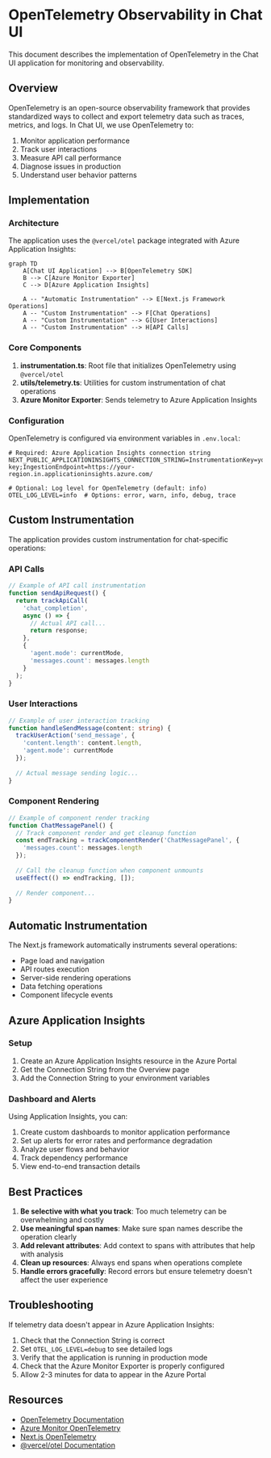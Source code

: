# OpenTelemetry Observability in Chat UI

This document describes the implementation of OpenTelemetry in the Chat UI application for monitoring and observability.

## Overview

OpenTelemetry is an open-source observability framework that provides standardized ways to collect and export telemetry data such as traces, metrics, and logs. In Chat UI, we use OpenTelemetry to:

1. Monitor application performance
2. Track user interactions
3. Measure API call performance
4. Diagnose issues in production
5. Understand user behavior patterns

## Implementation

### Architecture

The application uses the `@vercel/otel` package integrated with Azure Application Insights:

```mermaid
graph TD
    A[Chat UI Application] --> B[OpenTelemetry SDK]
    B --> C[Azure Monitor Exporter]
    C --> D[Azure Application Insights]
    
    A -- "Automatic Instrumentation" --> E[Next.js Framework Operations]
    A -- "Custom Instrumentation" --> F[Chat Operations]
    A -- "Custom Instrumentation" --> G[User Interactions]
    A -- "Custom Instrumentation" --> H[API Calls]
```

### Core Components

1. **instrumentation.ts**: Root file that initializes OpenTelemetry using `@vercel/otel`
2. **utils/telemetry.ts**: Utilities for custom instrumentation of chat operations
3. **Azure Monitor Exporter**: Sends telemetry to Azure Application Insights

### Configuration

OpenTelemetry is configured via environment variables in `.env.local`:

```
# Required: Azure Application Insights connection string
NEXT_PUBLIC_APPLICATIONINSIGHTS_CONNECTION_STRING=InstrumentationKey=your-key;IngestionEndpoint=https://your-region.in.applicationinsights.azure.com/

# Optional: Log level for OpenTelemetry (default: info)
OTEL_LOG_LEVEL=info  # Options: error, warn, info, debug, trace
```

## Custom Instrumentation

The application provides custom instrumentation for chat-specific operations:

### API Calls

```typescript
// Example of API call instrumentation
function sendApiRequest() {
  return trackApiCall(
    'chat_completion',
    async () => {
      // Actual API call...
      return response;
    },
    {
      'agent.mode': currentMode,
      'messages.count': messages.length
    }
  );
}
```

### User Interactions

```typescript
// Example of user interaction tracking
function handleSendMessage(content: string) {
  trackUserAction('send_message', {
    'content.length': content.length,
    'agent.mode': currentMode
  });
  
  // Actual message sending logic...
}
```

### Component Rendering

```typescript
// Example of component render tracking
function ChatMessagePanel() {
  // Track component render and get cleanup function
  const endTracking = trackComponentRender('ChatMessagePanel', {
    'messages.count': messages.length
  });
  
  // Call the cleanup function when component unmounts
  useEffect(() => endTracking, []);
  
  // Render component...
}
```

## Automatic Instrumentation

The Next.js framework automatically instruments several operations:

- Page load and navigation
- API routes execution
- Server-side rendering operations
- Data fetching operations
- Component lifecycle events

## Azure Application Insights

### Setup

1. Create an Azure Application Insights resource in the Azure Portal
2. Get the Connection String from the Overview page
3. Add the Connection String to your environment variables

### Dashboard and Alerts

Using Application Insights, you can:

1. Create custom dashboards to monitor application performance
2. Set up alerts for error rates and performance degradation
3. Analyze user flows and behavior
4. Track dependency performance
5. View end-to-end transaction details

## Best Practices

1. **Be selective with what you track**: Too much telemetry can be overwhelming and costly
2. **Use meaningful span names**: Make sure span names describe the operation clearly
3. **Add relevant attributes**: Add context to spans with attributes that help with analysis
4. **Clean up resources**: Always end spans when operations complete
5. **Handle errors gracefully**: Record errors but ensure telemetry doesn't affect the user experience

## Troubleshooting

If telemetry data doesn't appear in Azure Application Insights:

1. Check that the Connection String is correct
2. Set `OTEL_LOG_LEVEL=debug` to see detailed logs
3. Verify that the application is running in production mode
4. Check that the Azure Monitor Exporter is properly configured
5. Allow 2-3 minutes for data to appear in the Azure Portal

## Resources

- [OpenTelemetry Documentation](https://opentelemetry.io/docs/)
- [Azure Monitor OpenTelemetry](https://learn.microsoft.com/en-us/azure/azure-monitor/app/opentelemetry-overview)
- [Next.js OpenTelemetry](https://nextjs.org/docs/app/building-your-application/optimizing/open-telemetry)
- [@vercel/otel Documentation](https://vercel.com/docs/observability/otel-overview) 